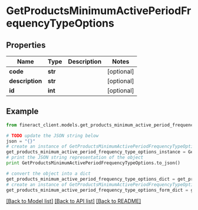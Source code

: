 # GetProductsMinimumActivePeriodFrequencyTypeOptions


## Properties

Name | Type | Description | Notes
------------ | ------------- | ------------- | -------------
**code** | **str** |  | [optional] 
**description** | **str** |  | [optional] 
**id** | **int** |  | [optional] 

## Example

```python
from fineract_client.models.get_products_minimum_active_period_frequency_type_options import GetProductsMinimumActivePeriodFrequencyTypeOptions

# TODO update the JSON string below
json = "{}"
# create an instance of GetProductsMinimumActivePeriodFrequencyTypeOptions from a JSON string
get_products_minimum_active_period_frequency_type_options_instance = GetProductsMinimumActivePeriodFrequencyTypeOptions.from_json(json)
# print the JSON string representation of the object
print GetProductsMinimumActivePeriodFrequencyTypeOptions.to_json()

# convert the object into a dict
get_products_minimum_active_period_frequency_type_options_dict = get_products_minimum_active_period_frequency_type_options_instance.to_dict()
# create an instance of GetProductsMinimumActivePeriodFrequencyTypeOptions from a dict
get_products_minimum_active_period_frequency_type_options_form_dict = get_products_minimum_active_period_frequency_type_options.from_dict(get_products_minimum_active_period_frequency_type_options_dict)
```
[[Back to Model list]](../README.md#documentation-for-models) [[Back to API list]](../README.md#documentation-for-api-endpoints) [[Back to README]](../README.md)


